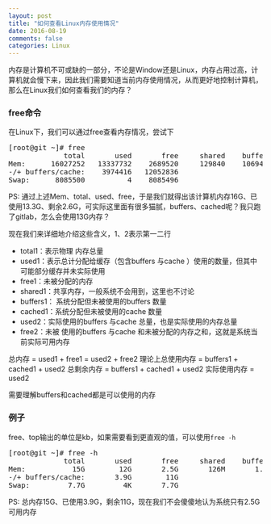 ```yaml
---
layout: post
title: "如何查看Linux内存使用情况"
date: 2016-08-19
comments: false
categories: Linux
---
```


内存是计算机不可或缺的一部分，不论是Window还是Linux，内存占用过高，计算机就会慢下来，因此我们需要知道当前内存使用情况，从而更好地控制计算机，那么在Linux我们如何查看我们的内存？

### free命令
在Linux下，我们可以通过free查看内存情况，尝试下
<pre>
[root@git ~]# free
             total       used       free     shared    buffers     cached
Mem:      16027252   13337732    2689520     129840    1069464    8293852
-/+ buffers/cache:    3974416   12052836 
Swap:      8085500          4    8085496 
</pre>
PS: 通过上述Mem、total、used、free，于是我们就得出该计算机内存16G、已使用13.3G、剩余2.6G，可实际这里面有很多猫腻，buffers、cached呢？我只跑了gitlab，怎么会使用13G内存？

现在我们来详细地介绍这些含义，1、2表示第一二行

* total1：表示物理 内存总量
* used1：表示总计分配给缓存（包含buffers 与cache ）使用的数量，但其中可能部分缓存并未实际使用
* free1：未被分配的内存
* shared1：共享内存，一般系统不会用到，这里也不讨论
* buffers1： 系统分配但未被使用的buffers 数量
* cached1：系统分配但未被使用的cache 数量
* used2：实际使用的buffers 与cache 总量，也是实际使用的内存总量
* free2：未被 使用的buffers 与cache 和未被分配的内存之和，这就是系统当前实际可用内存

总内存 = used1 + free1 = used2 + free2
理论上总使用内存 = buffers1 + cached1 + used2
总剩余内存 =  buffers1 + cached1 + used2
实际使用内存 = used2

需要理解buffers和cached都是可以使用的内存

### 例子
free、top输出的单位是kb，如果需要看到更直观的值，可以使用`free -h`
<pre>
[root@git ~]# free -h
             total       used       free     shared    buffers     cached
Mem:           15G        12G       2.5G       126M       1.0G       7.9G
-/+ buffers/cache:       3.9G        11G 
Swap:         7.7G         4K       7.7G 
</pre>
PS: 总内存15G、已使用3.9G，剩余11G，现在我们不会傻傻地认为系统只有2.5G可用内存
